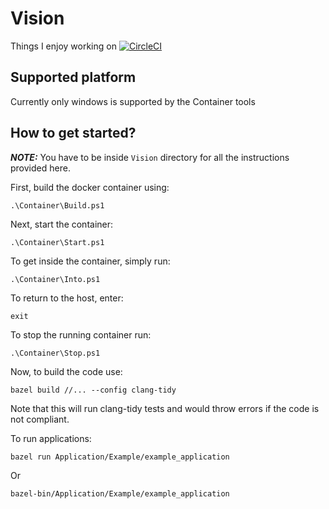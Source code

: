 # Vision
Things I enjoy working on
[![CircleCI](https://dl.circleci.com/status-badge/img/circleci/R8zai1J9naVSzP7dj9y8sZ/BeDPxP6HRJVrMaSkgKK5HV/tree/main.svg?style=svg&circle-token=b87111aef2d9b13f53dca44e0c39c3014ad591c9)](https://dl.circleci.com/status-badge/redirect/circleci/R8zai1J9naVSzP7dj9y8sZ/BeDPxP6HRJVrMaSkgKK5HV/tree/main)

## Supported platform
Currently only windows is supported by the Container tools

## How to get started?
***NOTE:*** You have to be inside `Vision` directory for all the instructions provided here.


First, build the docker container using:
```
.\Container\Build.ps1
```

Next, start the container:
```
.\Container\Start.ps1
```

To get inside the container, simply run:
```
.\Container\Into.ps1
```

To return to the host, enter:
```
exit
```

To stop the running container run:
```
.\Container\Stop.ps1
```

Now, to build the code use:
```
bazel build //... --config clang-tidy
```
Note that this will run clang-tidy tests and would throw errors if the code is not compliant.

To run applications:
```
bazel run Application/Example/example_application
```

Or
```
bazel-bin/Application/Example/example_application
```